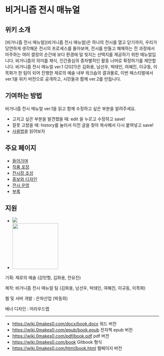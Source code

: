 # 비거니즘 전시 매뉴얼

## 위키 소개
[비거니즘 전시 매뉴얼](비거니즘 전시 매뉴얼)은 하나의 전시를 열고 닫기까지, 우리가 당연하게 생각해온 전시의 프로세스를 돌아보며, 전시를 만들고 해체하는 전 과정에서 마주하는 여러 결정의 순간에 보다 환경에 덜 빚지는 선택지를 제공하기 위한 매뉴얼입니다. 비거니즘의 의미를 채식, 인간중심의 종차별적인 활동 너머로 확장하기를 제안합니다. 비거니즘 전시 매뉴얼 ver.1 (2021)은 김화용, 남선우, 박태인, 여혜진, 이규동, 이목화가 한 팀이 되어 진행한 제로의 예술 내부 워크숍의 결과물로, 이번 페스티벌에서 ver.1을 위키 버전으로 공개하고, 시민들과 함께 ver.2를 만듭니다. 
 
 
## 기여하는 방법
 비거니즘 전시 매뉴얼 ver.1을 읽고 함께 수정하고 싶은 부분을 알려주세요.
 
* 고치고 싶은 부분을 발견했을 때: edit 을 누르고 수정하고 save!
* 잘못 고쳤을 때: history를 눌러서 이전 글을 찾아 복사해서 다시 붙여넣고 save!
* [사용법](사용법)을 읽어보자

## 주요 페이지 
* [들어가며](Introduce)
* [작품 포장](작품포장)
* [전시장 조성](전시장조성)
* [홍보와 디자인](홍보-디자인)
* [전시 운영](전시운영)
* [부록](부록)

## 지원
 - ![](https://0makes0.com/images/arko.png)  
 - <a href="https://0makes0.com"><img width=150 src="https://0makes0.com/images/zeromakeszero-logo.svg"></a>

기획: 제로의 예술 (강민형, 김화용, 전유진)

제작: 비거니즘 전시 매뉴얼 팀 (김화용, 남선우, 박태인, 여혜진, 이규동, 이목화)

웹 및 서버 개발 : 은파산업 (박동희)

배너 디자인 : 어라우드랩 
  

***
* https://wiki.0makes0.com/docx/book.docx 워드 버전 
* https://wiki.0makes0.com/epub/book.epub 전자책 epub 버전 
* https://wiki.0makes0.com/pdf/book.pdf pdf 버전 
* https://wiki.0makes0.com/book Gitbook 형식
* https://wiki.0makes0.com/html/book.html 웹페이지 버전
 